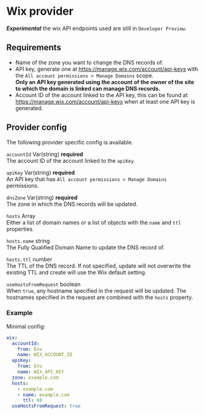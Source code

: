 # Wix provider

***Experimental*** the wix API endpoints used are still in `Developer Preview`.

## Requirements

- Name of the zone you want to change the DNS records of.
- API key, generate one at https://manage.wix.com/account/api-keys with the `All account permissions > Manage Domains` scope.  
  **Only an API key generated using the account of the owner of the site to which the domain is linked can manage DNS records.**
- Account ID of the account linked to the API key, this can be found at https://manage.wix.com/account/api-keys when at least one API key is generated.

## Provider config

The following provider specific config is available.

`accountId` Var(string) **required**  
The account ID of the account linked to the `apiKey`.

`apiKey` Var(string) **required**  
An API key that has `All account permissions > Manage Domains` permissions.

`dnsZone` Var(string) **required**  
The zone in which the DNS records will be updated.

`hosts` Array  
Either a list of domain names or a list of objects with the `name` and `ttl` properties.

`hosts.name` string  
The Fully Qualified Domain Name to update the DNS record of.

`hosts.ttl` number  
The TTL of the DNS record. If not specified, update will not overwrite the existing TTL and create will use the Wix default setting.  

`useHostsFromRequest` boolean  
When `true`, any hostname specified in the request will be updated. The hostnames specified in
the request are combined with the `hosts` property.

### Example

Minimal config:
```yaml
wix:
  accountId:
    from: Env
    name: WIX_ACCOUNT_ID
  apiKey:
    from: Env
    name: WIX_API_KEY
  zone: example.com
  hosts:
    - example.com
    - name: example.com
      ttl: 60
  useHostsFromRequest: true
```
